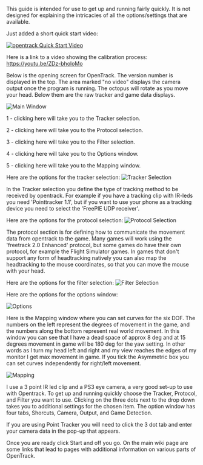 This guide is intended for use to get up and running fairly quickly. It is not designed for explaining the intricacies of all the options/settings that are available.

Just added a short quick start video: 

[![opentrack Quick Start Video](http://img.youtube.com/vi/QYmHab6CGgo/0.jpg)](https://www.youtube.com/watch?v=QYmHab6CGgo "opentrack Quick Start Video")

Here is a link to a video showing the calibration process: https://youtu.be/ZDz-bholoMo

Below is the opening screen for OpenTrack. The version number is displayed in the top. The area marked "no video" displays the camera output once the program is running. The octopus will rotate as you move your head. Below them are the raw tracker and game data displays. 

![Main Window](https://www.dropbox.com/s/6oe8p7zcvytu25j/mainscreen.png?dl=1)

1 - clicking here will take you to the Tracker selection.

2 - clicking here will take you to the Protocol selection.

3 - clicking here will take you to the Filter selection.

4 - clicking here will take you to the Options window.

5 - clicking here will take you to the Mapping window.

Here are the options for the tracker selection:
![Tracker Selection](https://www.dropbox.com/s/c5saj261sg3j3wy/tracker%20selection.png?dl=1)

In the Tracker selection you define the type of tracking method to be received by opentrack. For example if you have a tracking clip with IR-leds you need 'Pointtracker 1.1', but if you want to use your phone as a tracking device you need to select the 'FreePIE UDP receiver'.

Here are the options for the protocol selection:
![Protocol Selection](https://www.dropbox.com/s/03z9cla0jj59y62/protocol%20selection.png?dl=1)

The protocol section is for defining how to communicate the movement data from opentrack to the game. Many games will work using the 'freetrack 2.0 Enhanced' protocol, but some games do have their own protocol, for example the Flight Simulator games. In games that don't support any form of headtracking natively you can also map the headtracking to the mouse coordinates, so that you can move the mouse with your head.

Here are the options for the filter selection:
![Filter Selection](https://www.dropbox.com/s/ezgmk3krds6cfkr/filter%20selection.png?dl=1)

Here are the options for the options window:

![Options](https://www.dropbox.com/s/9ur7l0udhyuaf71/option%20screen.png?dl=1)


Here is the Mapping window where you can set curves for the six DOF. The numbers on the left represent the degrees of movement in the game, and the numbers along the bottom represent real world movement. In this window you can see that I have a dead space of approx 8 deg and at 15 degrees movement in game will be 180 deg for the yaw setting. In other words as I turn my head left and right and my view reaches the edges of my monitor I get max movement in game. If you tick the Asymmetric box you can set curves independently for right/left movement.

![Mapping](https://www.dropbox.com/s/dhwdy1ggyqhs3n6/mapping%20screen.png?dl=1)

I use a 3 point IR led clip and a PS3 eye camera, a very good set-up to use with Opentrack. To get up and running quickly choose the Tracker, Protocol, and Filter you want to use. Clicking on the three dots next to the drop down takes you to additional settings for the chosen item. The option window has four tabs, Shorcuts, Camera, Output, and Game Detection.

If you are using Point Tracker you will need to click the 3 dot tab and enter your camera data in the pop-up that appears.

Once you are ready click Start and off you go. On the main wiki page are some links that lead to pages with additional information on various parts of OpenTrack.
